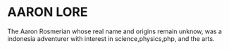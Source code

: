 <!DOCTYPE html>
<html lang="en">
<body>
    <div class="container">
        <h1>AARON LORE</h1>
        <p>The Aaron Rosmerian whose real name and origins remain unknow, was a indonesia adventurer with interest in science,physics,php, and the arts.</p>
    </div>
</body>
</html>
